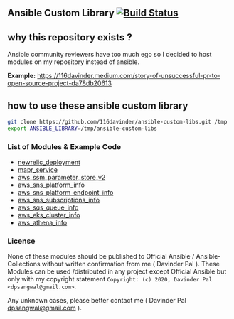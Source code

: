 ## Ansible Custom Library [![Build Status](https://travis-ci.com/116davinder/ansible-custom-libs.svg?branch=master)](https://travis-ci.com/116davinder/ansible-custom-libs)

## why this repository exists ?
Ansible community reviewers have too much ego
so I decided to host modules on my repository instead of ansible.

**Example:** https://116davinder.medium.com/story-of-unsuccessful-pr-to-open-source-project-da78db20613

## how to use these ansible custom library
```bash
git clone https://github.com/116davinder/ansible-custom-libs.git /tmp
export ANSIBLE_LIBRARY=/tmp/ansible-custom-libs
```

### List of Modules & Example Code

- [newrelic_deployment](test-code/newrelic_deployment.yml)
- [mapr_service](test-code/mapr_service.yml)
- [aws_ssm_parameter_store_v2](test-code/aws_ssm_parameter_store_v2.yml)
- [aws_sns_platform_info](test-code/aws_sns_platform_info.yml)
- [aws_sns_platform_endpoint_info](test-code/aws_sns_platform_endpoint_info.yml)
- [aws_sns_subscriptions_info](test-code/aws_sns_subscriptions_info.yml)
- [aws_sqs_queue_info](test-code/aws_sqs_queue_info.yml)
- [aws_eks_cluster_info](test-code/aws_eks_cluster_info.yml)
- [aws_athena_info](test-code/aws_athena_info.yml)

### License
None of these modules should be published to Official Ansible / Ansible-Collections without written confirmation from me ( Davinder Pal ).
These Modules can be used /distributed in any project except Official Ansible but only with my copyright statement `Copyright: (c) 2020, Davinder Pal <dpsangwal@gmail.com>`.

Any unknown cases, please better contact me ( Davinder Pal <dpsangwal@gmail.com> ).
